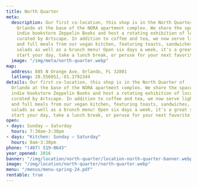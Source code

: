 ```yaml
---
title: North Quarter
meta:
  description: Our first co-location, this shop is in the North Quarter of
    Orlando at the base of the NORA apartment complex. We share the space with
    indie bookstore Zeppelin Books and host a rotating exhibition of local art
    curated by Artscape. In addition to coffee and tea, we now serve light bites
    and full meals from our vegan kitchen, featuring toasts, sandwiches, and
    salads as well as a brunch menu! Open six days a week, it's a great spot to
    start your day, take a lunch break, or peruse for your next favorite book.
  image: "/img/meta/north-quarter.webp"
map:
  address: 885 N Orange Ave, Orlando, FL 32801
  latlong: 28.556051,-81.3792344
details: Our first co-location, this shop is in the North Quarter of
  Orlando at the base of the NORA apartment complex. We share the space with
  indie bookstore Zeppelin Books and host a rotating exhibition of local art
  curated by Artscape. In addition to coffee and tea, we now serve light bites
  and full meals from our vegan kitchen, featuring toasts, sandwiches, and
  salads as well as a brunch menu! Open six days a week, it's a great spot to
  start your day, take a lunch break, or peruse for your next favorite book.
open:
- days: Sunday – Saturday
  hours: 7:30am-3:30pm
- days: "Kitchen: Sunday – Saturday"
  hours: 8am-3:30pm
phone: "(407) 519-0643"
year_opened: 2016
banner: "/img/location/north-quarter/location-north-quarter-banner.webp"
image: "/img/location/north-quarter/north-quarter.webp"
menu: "/menus/menu-spring-24.pdf"
rentable: true
---
```

